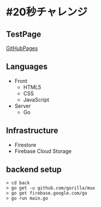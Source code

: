 # #20秒チャレンジ

## TestPage

[GitHubPages](https://ree-rishun.github.io/20secChallenge/front/index.html)

## Languages

- Front
  - HTML5
  - CSS
  - JavaScript
- Server
  - Go

## Infrastructure

- Firestore
- Firebase Cloud Storage

## backend setup

```
> cd back
> go get -u github.com/gorilla/mux
> go get firebase.google.com/go
> go run main.go
```
